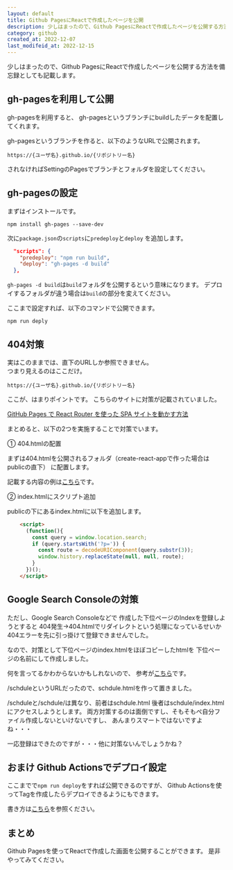 ```yaml
---
layout: default
title: Github PagesにReactで作成したページを公開
description: 少しはまったので、Github PagesにReactで作成したページを公開する方法を記載します。
category: github
created_at: 2022-12-07
last_modifeid_at: 2022-12-15
---
```


少しはまったので、Github PagesにReactで作成したページを公開する方法を備忘録としても記載します。

## gh-pagesを利用して公開

gh-pagesを利用すると、
gh-pagesというブランチにbuildしたデータを配置してくれます。

gh-pagesというブランチを作ると、以下のようなURLで公開されます。

`https://{ユーザ名}.github.io/{リポジトリー名}`

されなければSettingのPagesでブランチとフォルダを設定してください。

## gh-pagesの設定

まずはインストールです。

```Shell
npm install gh-pages --save-dev
```

次に`package.json`の`scripts`に`predeploy`と`deploy`
を追加します。

```Json
  "scripts": {
    "predeploy": "npm run build",
    "deploy": "gh-pages -d build"
  },
```

`gh-pages -d build`は`build`フォルダを公開するという意味になります。
デプロイするフォルダが違う場合は`build`の部分を変えてください。

ここまで設定すれば、以下のコマンドで公開できます。

```Shell
npm run deply
```

## 404対策

実はこのままでは、直下のURLしか参照できません。  
つまり見えるのはここだけ。

`https://{ユーザ名}.github.io/{リポジトリー名}`

ここが、はまりポイントです。
こちらのサイトに対策が記載されていました。

[GitHub Pages で React Router を使った SPA サイトを動かす方法](https://maku.blog/p/9u8it5f/)

まとめると、以下の2つを実施することで対策でいます。

① 404.htmlの配置

まずは404.htmlを公開されるフォルダ（create-react-appで作った場合はpublicの直下）
に配置します。

記載する内容の例は[こちら](https://github.com/mtaketani113/omu-karate-page/blob/main/public/404.html)です。

② index.htmlにスクリプト追加

publicの下にあるindex.htmlに以下を追加します。

```Html
    <script>
      (function(){
        const query = window.location.search;
        if (query.startsWith('?p=')) {
          const route = decodeURIComponent(query.substr(3));
          window.history.replaceState(null, null, route);
        }
      })();
    </script>
```

## Google Search Consoleの対策

ただし、Google Search Consoleなどで
作成した下位ページのIndexを登録しようとすると
404発生→404.htmlでリダイレクトという処理になっているせいか
404エラーを先に引っ掛けて登録できませんでした。

なので、対策として下位ページのindex.htmlをほぼコピーしたhtmlを
下位ページの名前にして作成しました。

何を言ってるかわからないかもしれないので、
参考が[こちら](https://github.com/mtaketani113/omu-karate-page/blob/main/public/schedule.html)です。

/schduleというURLだったので、schdule.htmlを作って置きました。

/schduleと/schdule/は異なり、前者はschdule.html 後者はschdule/index.htmlにアクセスしようとします。
両方対策するのは面倒ですし、そもそもぺ自分ファイル作成しないといけないですし、
あんまりスマートではないですよね・・・

一応登録はできたのですが・・・他に対策ないんでしょうかね？

## おまけ Github Actionsでデプロイ設定

ここまでで`npm run deploy`をすれば公開できるのですが、
Github Actionsを使ってTagを作成したらデプロイできるようにもできます。

書き方は[こちら](https://github.com/mtaketani113/omu-karate-page/blob/main/.github/workflows/deploy.yml)を参照ください。

## まとめ

Github Pagesを使ってReactで作成した画面を公開することができます。
是非やってみてください。